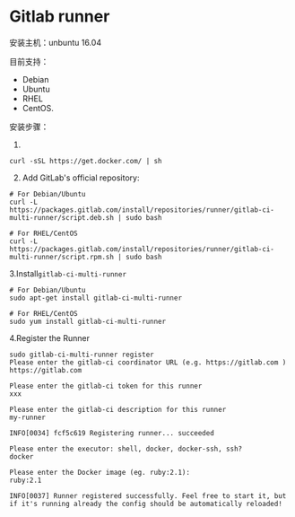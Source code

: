 # Gitlab runner

安装主机：unbuntu 16.04

目前支持：

* Debian
* Ubuntu
* RHEL
* CentOS.

安装步骤：

1.

```
curl -sSL https://get.docker.com/ | sh
```

2. Add GitLab's official repository:

```
# For Debian/Ubuntu
curl -L https://packages.gitlab.com/install/repositories/runner/gitlab-ci-multi-runner/script.deb.sh | sudo bash

# For RHEL/CentOS
curl -L https://packages.gitlab.com/install/repositories/runner/gitlab-ci-multi-runner/script.rpm.sh | sudo bash
```

3.Install`gitlab-ci-multi-runner`

```
# For Debian/Ubuntu
sudo apt-get install gitlab-ci-multi-runner

# For RHEL/CentOS
sudo yum install gitlab-ci-multi-runner
```

4.Register the Runner

```
sudo gitlab-ci-multi-runner register
Please enter the gitlab-ci coordinator URL (e.g. https://gitlab.com )
https://gitlab.com

Please enter the gitlab-ci token for this runner
xxx

Please enter the gitlab-ci description for this runner
my-runner

INFO[0034] fcf5c619 Registering runner... succeeded

Please enter the executor: shell, docker, docker-ssh, ssh?
docker

Please enter the Docker image (eg. ruby:2.1):
ruby:2.1

INFO[0037] Runner registered successfully. Feel free to start it, but if it's running already the config should be automatically reloaded!
```



